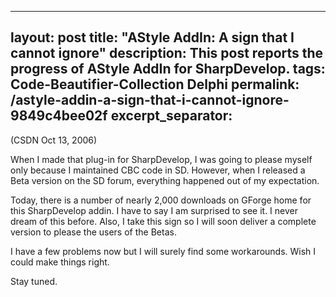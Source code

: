 
---
layout: post
title: "AStyle AddIn: A sign that I cannot ignore"
description: This post reports the progress of AStyle AddIn for SharpDevelop.
tags: Code-Beautifier-Collection Delphi
permalink: /astyle-addin-a-sign-that-i-cannot-ignore-9849c4bee02f
excerpt_separator: <!--more-->
---
(CSDN Oct 13, 2006)

When I made that plug-in for SharpDevelop, I was going to please myself only because I maintained CBC code in SD. However, when I released a Beta version on the SD forum, everything happened out of my expectation.

Today, there is a number of nearly 2,000 downloads on GForge home for this SharpDevelop addin. I have to say I am surprised to see it. I never dream of this before. Also, I take this sign so I will soon deliver a complete version to please the users of the Betas.

I have a few problems now but I will surely find some workarounds. Wish I could make things right.

Stay tuned.
<!--more-->
